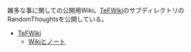 雑多な事に関しての公開用Wiki。[TeFWiki](TeFWiki.md)のサブディレクトリのRandomThoughtsを公開している。

- [TeFWiki](TeFWiki.md)
  - [Wikiとノート](Wikiとノート.md)